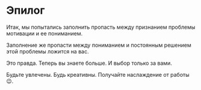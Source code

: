 # Эпилог

Итак, мы&nbsp;попытались заполнить пропасть между признанием проблемы мотивации и&nbsp;ее&nbsp;пониманием.

Заполнение&nbsp;же пропасти между пониманием и&nbsp;постоянным решением этой проблемы ложится на&nbsp;вас.

Это правда. Теперь вы&nbsp;знаете больше. И&nbsp;выбор только за&nbsp;вами.

Будьте увлечены. Будь креативны. Получайте наслаждение от&nbsp;работы 😉.
